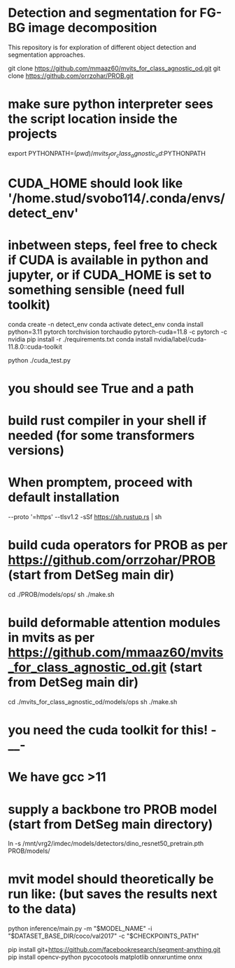 # Detection and segmentation for FG-BG image decomposition

This repository is for exploration of different object detection and segmentation approaches.


git clone https://github.com/mmaaz60/mvits_for_class_agnostic_od.git 
git clone https://github.com/orrzohar/PROB.git

# make sure python interpreter sees the script location inside the projects
export PYTHONPATH=$(pwd)/mvits_for_class_agnostic_od:$PYTHONPATH

# CUDA_HOME should look like '/home.stud/svobo114/.conda/envs/detect_env'
# inbetween steps, feel free to check if CUDA is available in python and jupyter, or if CUDA_HOME is set to something sensible (need full toolkit)

conda create -n detect_env 
conda activate detect_env
conda install python=3.11 pytorch torchvision torchaudio pytorch-cuda=11.8 -c pytorch -c nvidia 
pip install -r ./requirements.txt 
conda install nvidia/label/cuda-11.8.0::cuda-toolkit

python ./cuda_test.py 
# you should see True and a path

# build rust compiler in your shell if needed (for some transformers versions)
# When promptem, proceed with default installation
--proto '=https' --tlsv1.2 -sSf https://sh.rustup.rs | sh 


# build cuda operators for PROB as per https://github.com/orrzohar/PROB (start from DetSeg main dir)
cd ./PROB/models/ops/
sh ./make.sh

# build deformable attention modules in mvits as per https://github.com/mmaaz60/mvits_for_class_agnostic_od.git (start from DetSeg main dir)
cd ./mvits_for_class_agnostic_od/models/ops
sh ./make.sh 
# you need the cuda toolkit for this! -__-
# We have gcc >11


# supply a backbone tro PROB model (start from DetSeg main directory)
ln -s /mnt/vrg2/imdec/models/detectors/dino_resnet50_pretrain.pth PROB/models/

# mvit model should theoretically be run like: (but saves the results next to the data)
python inference/main.py -m "$MODEL_NAME" -i "$DATASET_BASE_DIR/coco/val2017" -c "$CHECKPOINTS_PATH"

pip install git+https://github.com/facebookresearch/segment-anything.git
pip install opencv-python pycocotools matplotlib onnxruntime onnx